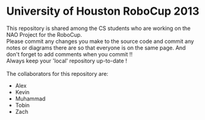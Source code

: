 University of Houston RoboCup 2013
====================================


This repository is shared among the CS students who are working on the NAO Project for the RoboCup.<br>
Please commit any changes you make to the source code and commit any notes or diagrams there are so that everyone is on the same page. And don't forget to add comments when you commit !!
<br>
Always keep your 'local' repository up-to-date !<br>
<br>
The collaborators for this repository are:<br>
- Alex<br>
- Kevin<br>
- Muhammad<br>
- Tobin<br>
- Zach<br>
